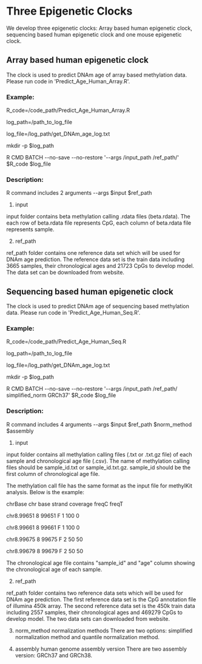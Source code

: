 # Three Epigenetic Clocks

We develop three epigenetic clocks: Array based human epigenetic clock, sequencing based human epigenetic clock and one mouse epigenetic clock.

## Array based human epigenetic clock

The clock is used to predict DNAm age of array based methylation data. Please run code in 'Predict_Age_Human_Array.R'.

### Example:

R_code=/code_path/Predict_Age_Human_Array.R

log_path=/path_to_log_file

log_file=/log_path/get_DNAm_age_log.txt

mkdir -p $log_path

R CMD BATCH --no-save --no-restore '--args /input_path /ref_path/' $R_code $log_file

### Description:

R command includes 2 arguments
--args $input $ref_path

1. input

input folder contains beta methylation calling .rdata files (beta.rdata). The each row of beta.rdata file represents CpG,
each column of beta.rdata file represents sample.

2. ref_path

ref_path folder contains one reference data set which will be used for DNAm age prediction.
The reference data set is the train data including 3665 samples, their chronological ages and 21723 CpGs to develop model.
The data set can be downloaded from website.

## Sequencing based human epigenetic clock

The clock is used to predict DNAm age of sequencing based methylation data. Please run code in 'Predict_Age_Human_Seq.R'.

### Example:

R_code=/code_path/Predict_Age_Human_Seq.R

log_path=/path_to_log_file

log_file=/log_path/get_DNAm_age_log.txt

mkdir -p $log_path

R CMD BATCH --no-save --no-restore '--args /input_path /ref_path/ simplified_norm GRCh37' $R_code $log_file

### Description:

R command includes 4 arguments
--args $input $ref_path $norm_method $assembly


1. input

input folder contains all methylation calling files (.txt or .txt.gz file) of each sample and chronological age file (.csv).
The name of methylation calling files should be sample_id.txt or sample_id.txt.gz.
sample_id should be the first column of chronological age file.

The methylation call file has the same format as the input file for methylKit analysis. 
Below is the example:

chrBase      chr		base  	strand  	coverage  	freqC 	freqT

chr8.99651	  8	  99651 	F 	1 	100 	0

chr8.99661	  8	  99661	  F	  1	  100	  0

chr8.99675	  8 	99675 	F	  2 	50  	50

chr8.99679	  8	  99679	  F	  2	  50	  50


The chronological age file contains "sample_id" and "age" column showing the chronological age of each sample.


2. ref_path

ref_path folder contains two reference data sets which will be used for DNAm age prediction.
The first reference data set is the CpG annotation file of illumina 450k array.
The second reference data set is the 450k train data including 2557 samples, their chronological ages and 469279 CpGs to develop model.
The two data sets can downloaded from website.

3. norm_method
normalization methods
There are two options: simplified normalization method and quantile normalization method.

4. assembly
human genome assembly version
There are two assembly version: GRCh37 and GRCh38.





